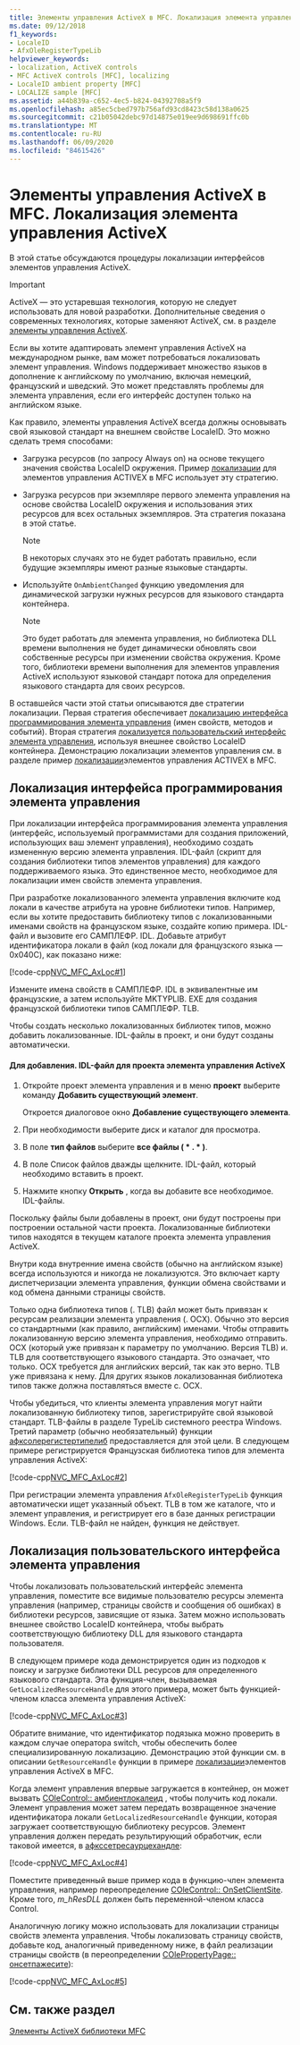 ```yaml
---
title: Элементы управления ActiveX в MFC. Локализация элемента управления ActiveX
ms.date: 09/12/2018
f1_keywords:
- LocaleID
- AfxOleRegisterTypeLib
helpviewer_keywords:
- localization, ActiveX controls
- MFC ActiveX controls [MFC], localizing
- LocaleID ambient property [MFC]
- LOCALIZE sample [MFC]
ms.assetid: a44b839a-c652-4ec5-b824-04392708a5f9
ms.openlocfilehash: a85ec5cbed797b756afd93cd8423c58d138a0625
ms.sourcegitcommit: c21b05042debc97d14875e019ee9d698691ffc0b
ms.translationtype: MT
ms.contentlocale: ru-RU
ms.lasthandoff: 06/09/2020
ms.locfileid: "84615426"
---
```

# <a name="mfc-activex-controls-localizing-an-activex-control"></a>Элементы управления ActiveX в MFC. Локализация элемента управления ActiveX

В этой статье обсуждаются процедуры локализации интерфейсов элементов управления ActiveX.

>[!IMPORTANT]
> ActiveX — это устаревшая технология, которую не следует использовать для новой разработки. Дополнительные сведения о современных технологиях, которые заменяют ActiveX, см. в разделе [элементы управления ActiveX](activex-controls.md).

Если вы хотите адаптировать элемент управления ActiveX на международном рынке, вам может потребоваться локализовать элемент управления. Windows поддерживает множество языков в дополнение к английскому по умолчанию, включая немецкий, французский и шведский. Это может представлять проблемы для элемента управления, если его интерфейс доступен только на английском языке.

Как правило, элементы управления ActiveX всегда должны основывать свой языковой стандарт на внешнем свойстве LocaleID. Это можно сделать тремя способами:

- Загрузка ресурсов (по запросу Always on) на основе текущего значения свойства LocaleID окружения. Пример [локализации](../overview/visual-cpp-samples.md) для элементов управления ACTIVEX в MFC использует эту стратегию.

- Загрузка ресурсов при экземпляре первого элемента управления на основе свойства LocaleID окружения и использования этих ресурсов для всех остальных экземпляров. Эта стратегия показана в этой статье.

    > [!NOTE]
    >  В некоторых случаях это не будет работать правильно, если будущие экземпляры имеют разные языковые стандарты.

- Используйте `OnAmbientChanged` функцию уведомления для динамической загрузки нужных ресурсов для языкового стандарта контейнера.

    > [!NOTE]
    >  Это будет работать для элемента управления, но библиотека DLL времени выполнения не будет динамически обновлять свои собственные ресурсы при изменении свойства окружения. Кроме того, библиотеки времени выполнения для элементов управления ActiveX используют языковой стандарт потока для определения языкового стандарта для своих ресурсов.

В оставшейся части этой статьи описываются две стратегии локализации. Первая стратегия обеспечивает [локализацию интерфейса программирования элемента управления](#_core_localizing_your_control.92.s_programmability_interface) (имен свойств, методов и событий). Вторая стратегия [локализуется пользовательский интерфейс элемента управления](#_core_localizing_the_control.92.s_user_interface), используя внешнее свойство LocaleID контейнера. Демонстрацию локализации элементов управления см. в разделе пример [локализации](../overview/visual-cpp-samples.md)элементов управления ACTIVEX в MFC.

## <a name="localizing-the-controls-programmability-interface"></a><a name="_core_localizing_your_control.92.s_programmability_interface"></a>Локализация интерфейса программирования элемента управления

При локализации интерфейса программирования элемента управления (интерфейс, используемый программистами для создания приложений, использующих ваш элемент управления), необходимо создать измененную версию элемента управления. IDL-файл (скрипт для создания библиотеки типов элементов управления) для каждого поддерживаемого языка. Это единственное место, необходимое для локализации имен свойств элемента управления.

При разработке локализованного элемента управления включите код локали в качестве атрибута на уровне библиотеки типов. Например, если вы хотите предоставить библиотеку типов с локализованными именами свойств на французском языке, создайте копию примера. IDL-файл и вызовите его САМПЛЕФР. IDL. Добавьте атрибут идентификатора локали в файл (код локали для французского языка — 0x040C), как показано ниже:

[!code-cpp[NVC_MFC_AxLoc#1](codesnippet/cpp/mfc-activex-controls-localizing-an-activex-control_1.idl)]

Измените имена свойств в САМПЛЕФР. IDL в эквивалентные им французские, а затем используйте MKTYPLIB. EXE для создания французской библиотеки типов САМПЛЕФР. TLB.

Чтобы создать несколько локализованных библиотек типов, можно добавить локализованные. IDL-файлы в проект, и они будут созданы автоматически.

#### <a name="to-add-an-idl-file-to-your-activex-control-project"></a>Для добавления. IDL-файл для проекта элемента управления ActiveX

1. Откройте проект элемента управления и в меню **проект** выберите команду **Добавить существующий элемент**.

   Откроется диалоговое окно **Добавление существующего элемента**.

1. При необходимости выберите диск и каталог для просмотра.

1. В поле **тип файлов** выберите **все файлы ( \* . \* )**.

1. В поле Список файлов дважды щелкните. IDL-файл, который необходимо вставить в проект.

1. Нажмите кнопку **Открыть** , когда вы добавите все необходимое. IDL-файлы.

Поскольку файлы были добавлены в проект, они будут построены при построении остальной части проекта. Локализованные библиотеки типов находятся в текущем каталоге проекта элемента управления ActiveX.

Внутри кода внутренние имена свойств (обычно на английском языке) всегда используются и никогда не локализуются. Это включает карту диспетчеризации элемента управления, функции обмена свойствами и код обмена данными страницы свойств.

Только одна библиотека типов (. TLB) файл может быть привязан к ресурсам реализации элемента управления (. OCX). Обычно это версия со стандартными (как правило, английским) именами. Чтобы отправить локализованную версию элемента управления, необходимо отправить. OCX (который уже привязан к параметру по умолчанию. Версия TLB) и. TLB для соответствующего языкового стандарта. Это означает, что только. OCX требуется для английских версий, так как это верно. TLB уже привязана к нему. Для других языков локализованная библиотека типов также должна поставляться вместе с. OCX.

Чтобы убедиться, что клиенты элемента управления могут найти локализованную библиотеку типов, зарегистрируйте свой языковой стандарт. TLB-файлы в разделе TypeLib системного реестра Windows. Третий параметр (обычно необязательный) функции [афксолерегистертипелиб](reference/registering-ole-controls.md#afxoleregistertypelib) предоставляется для этой цели. В следующем примере регистрируется Французская библиотека типов для элемента управления ActiveX:

[!code-cpp[NVC_MFC_AxLoc#2](codesnippet/cpp/mfc-activex-controls-localizing-an-activex-control_2.cpp)]

При регистрации элемента управления `AfxOleRegisterTypeLib` функция автоматически ищет указанный объект. TLB в том же каталоге, что и элемент управления, и регистрирует его в базе данных регистрации Windows. Если. TLB-файл не найден, функция не действует.

## <a name="localizing-the-controls-user-interface"></a><a name="_core_localizing_the_control.92.s_user_interface"></a>Локализация пользовательского интерфейса элемента управления

Чтобы локализовать пользовательский интерфейс элемента управления, поместите все видимые пользователю ресурсы элемента управления (например, страницы свойств и сообщения об ошибках) в библиотеки ресурсов, зависящие от языка. Затем можно использовать внешнее свойство LocaleID контейнера, чтобы выбрать соответствующую библиотеку DLL для языкового стандарта пользователя.

В следующем примере кода демонстрируется один из подходов к поиску и загрузке библиотеки DLL ресурсов для определенного языкового стандарта. Эта функция-член, вызываемая `GetLocalizedResourceHandle` для этого примера, может быть функцией-членом класса элемента управления ActiveX:

[!code-cpp[NVC_MFC_AxLoc#3](codesnippet/cpp/mfc-activex-controls-localizing-an-activex-control_3.cpp)]

Обратите внимание, что идентификатор подязыка можно проверить в каждом случае оператора switch, чтобы обеспечить более специализированную локализацию. Демонстрацию этой функции см. в описании `GetResourceHandle` функции в примере [локализации](../overview/visual-cpp-samples.md)элементов управления ActiveX в MFC.

Когда элемент управления впервые загружается в контейнер, он может вызвать [COleControl:: амбиентлокалеид](reference/colecontrol-class.md#ambientlocaleid) , чтобы получить код локали. Элемент управления может затем передать возвращенное значение идентификатора локали `GetLocalizedResourceHandle` функции, которая загружает соответствующую библиотеку ресурсов. Элемент управления должен передать результирующий обработчик, если таковой имеется, в [афкссетресаурцехандле](reference/application-information-and-management.md#afxsetresourcehandle):

[!code-cpp[NVC_MFC_AxLoc#4](codesnippet/cpp/mfc-activex-controls-localizing-an-activex-control_4.cpp)]

Поместите приведенный выше пример кода в функцию-член элемента управления, например переопределение [COleControl:: OnSetClientSite](reference/colecontrol-class.md#onsetclientsite). Кроме того, *m_hResDLL* должен быть переменной-членом класса Control.

Аналогичную логику можно использовать для локализации страницы свойств элемента управления. Чтобы локализовать страницу свойств, добавьте код, аналогичный приведенному ниже, в файл реализации страницы свойств (в переопределении [COlePropertyPage:: онсетпажесите](reference/colepropertypage-class.md#onsetpagesite)):

[!code-cpp[NVC_MFC_AxLoc#5](codesnippet/cpp/mfc-activex-controls-localizing-an-activex-control_5.cpp)]

## <a name="see-also"></a>См. также раздел

[Элементы ActiveX библиотеки MFC](mfc-activex-controls.md)
